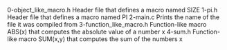 0-object_like_macro.h 	Header file that defines a macro named SIZE
1-pi.h 	Header file that defines a macro named PI
2-main.c 	Prints the name of the file it was compiled from
3-function_like_macro.h 	Function-like macro ABS(x) that computes the absolute value of a number x
4-sum.h 	Function-like macro SUM(x,y) that computes the sum of the numbers x 
